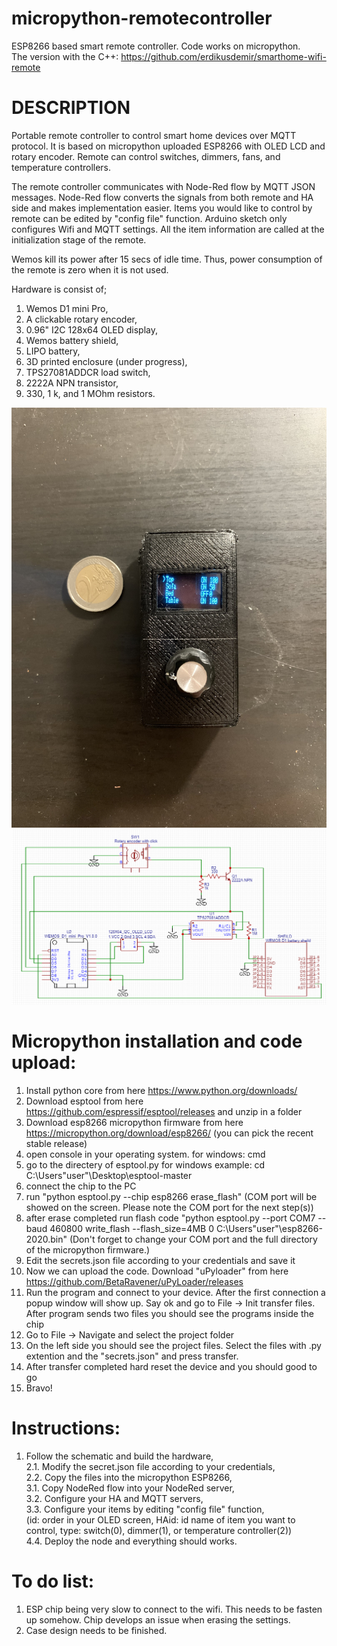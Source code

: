 # micropython-remotecontroller
ESP8266 based smart remote controller. Code works on micropython.  
The version with the C++: https://github.com/erdikusdemir/smarthome-wifi-remote  

# DESCRIPTION 

Portable remote controller to control smart home devices over MQTT protocol. It is based on micropython uploaded ESP8266 with OLED LCD and rotary encoder.
Remote can control switches, dimmers, fans, and temperature controllers.

The remote controller communicates with Node-Red flow by MQTT JSON messages. Node-Red flow converts the signals from both remote and HA side and makes implementation easier. Items you would like to control by remote can be edited by "config file" function. Arduino sketch only configures Wifi and MQTT settings. All the item information are called at the initialization stage of the remote.

Wemos kill its power after 15 secs of idle time. Thus, power consumption of the remote is zero when it is not used. 

Hardware is consist of;
1. Wemos D1 mini Pro,
2. A clickable rotary encoder,
3. 0.96" I2C 128x64 OLED display,
4. Wemos battery shield,
5. LIPO battery,
6. 3D printed enclosure (under progress),  
7. TPS27081ADDCR load switch,  
8. 2222A NPN transistor,  
9. 330, 1 k, and 1 MOhm resistors.  

<img src="https://github.com/erdikusdemir/micropython-remotecontroller/blob/master/remote_insidecover.jpg" width="600">
<img src="https://github.com/erdikusdemir/micropython-remotecontroller/blob/master/Schematic.PNG" width="800">


# Micropython installation and code upload:  
1. Install python core from here https://www.python.org/downloads/  
2. Download esptool from here https://github.com/espressif/esptool/releases and unzip in a folder  
3. Download esp8266 micropython firmware from here https://micropython.org/download/esp8266/ (you can pick the recent stable release)  
4. open console in your operating system. for windows: cmd
5. go to the directery of esptool.py  for windows example: cd C:\Users\"user"\Desktop\esptool-master
6. connect the chip to the PC  
7. run "python esptool.py --chip esp8266 erase_flash" (COM port will be showed on the screen. Please note the COM port for the next step(s))  
8. after erase completed run flash code "python esptool.py --port COM7 --baud 460800 write_flash --flash_size=4MB 0 C:\Users\"user"\esp8266-2020.bin" (Don't forget to change your COM port and the full directory of the micropython firmware.)  
9. Edit the secrets.json file according to your credentials and save it  
10. Now we can upload the code. Download "uPyloader" from here https://github.com/BetaRavener/uPyLoader/releases  
11. Run the program and connect to your device. After the first connection a popup window will show up. Say ok and go to File -> Init transfer files. After program sends two files you should see the programs inside the chip  
12. Go to File -> Navigate and select the project folder  
13. On the left side you should see the project files. Select the files with .py extention and the "secrets.json" and press transfer. 
14. After transfer completed hard reset the device and you should good to go  
15. Bravo!  

# Instructions:  
1. Follow the schematic and build the hardware,  
2.1. Modify the secret.json file according to your credentials,  
2.2. Copy the files into the micropython ESP8266,  
3.1. Copy NodeRed flow into your NodeRed server,  
3.2. Configure your HA and MQTT servers,  
3.3. Configure your items by editing "config file" function,  
(id: order in your OLED screen, HAid: id name of item you want to control, type: switch(0), dimmer(1), or temperature controller(2))  
4.4. Deploy the node and everything should works.  

# To do list:
1. ESP chip being very slow to connect to the wifi. This needs to be fasten up somehow. Chip develops an issue when erasing the settings.  
3. Case design needs to be finished.  

